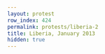 ```yaml
---
layout: protest
row_index: 424
permalink: protests/liberia-2
title: Liberia, January 2013
hidden: true
---
```

